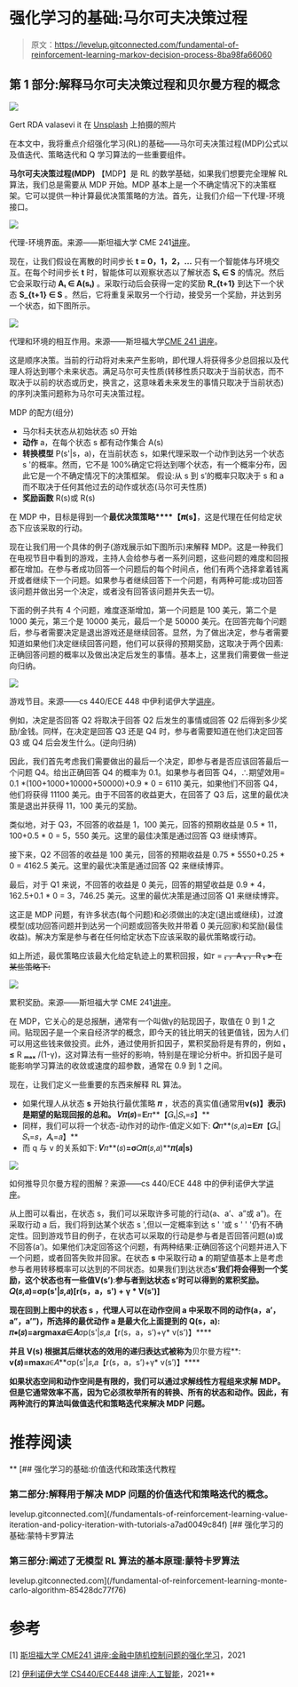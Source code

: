 # 强化学习的基础:马尔可夫决策过程

> 原文：<https://levelup.gitconnected.com/fundamental-of-reinforcement-learning-markov-decision-process-8ba98fa66060>

## 第 1 部分:解释马尔可夫决策过程和贝尔曼方程的概念

![](img/aa01f3d6150b5e60472b97b2fe00e136.png)

Gert RDA valasevi it 在 [Unsplash](https://unsplash.com/?utm_source=medium&utm_medium=referral) 上拍摄的照片

在本文中，我将重点介绍强化学习(RL)的基础——马尔可夫决策过程(MDP)公式以及值迭代、策略迭代和 Q 学习算法的一些重要组件。

**马尔可夫决策过程(MDP)** 【MDP】是 RL 的数学基础，如果我们想要完全理解 RL 算法，我们总是需要从 MDP 开始。MDP 基本上是一个不确定情况下的决策框架。它可以提供一种计算最优决策策略的方法。首先，让我们介绍一下代理-环境接口。

![](img/2ba3b8d97eaf3ab48e3d3e940f0e0b1d.png)

代理-环境界面。来源——斯坦福大学 CME 241[讲座](https://web.stanford.edu/class/cme241/lecture_slides/rich_sutton_slides/5-6-MDPs.pdf)。

现在，让我们假设在离散的时间步长 **t = 0，1，2，…** 只有一个智能体与环境交互。在每个时间步长 **t** 时，智能体可以观察状态以了解状态 **Sₜ ∈ S** 的情况。然后它会采取行动 **Aₜ ∈ A(sₜ)** 。采取行动后会获得一定的奖励 **R_{t+1}** 到达下一个状态 **S_{t+1} ∈ S** 。然后，它将重复采取另一个行动，接受另一个奖励，并达到另一个状态，如下图所示。

![](img/3e2f7082919d7a933f18fb4a7d8b48d0.png)

代理和环境的相互作用。来源——斯坦福大学[CME 241 讲座](https://web.stanford.edu/class/cme241/lecture_slides/rich_sutton_slides/5-6-MDPs.pdf)。

这是顺序决策。当前的行动将对未来产生影响，即代理人将获得多少总回报以及代理人将达到哪个未来状态。满足马尔可夫性质(转移性质只取决于当前状态，而不取决于以前的状态或历史，换言之，这意味着未来发生的事情只取决于当前状态)的序列决策问题称为马尔可夫决策过程。

MDP 的配方(组分)

*   马尔科夫状态从初始状态 s0 开始
*   **动作** a，在每个状态 s 都有动作集合 A(s)
*   **转换模型** P(s'|s，a)，在当前状态 s，如果代理采取一个动作到达另一个状态 s '的概率。然而，它不是 100%确定它将达到哪个状态，有一个概率分布，因此它是一个不确定情况下的决策框架。
    假设:从 s 到 s’的概率只取决于 s 和 a 而不取决于任何其他过去的动作或状态(马尔可夫性质)
*   **奖励函数** R(s)或 R(s)

在 MDP 中，目标是得到一个**最优决策策略****【𝝅(s】**，这是代理在任何给定状态下应该采取的行动。

现在让我们用一个具体的例子(游戏展示如下图所示)来解释 MDP。这是一种我们在电视节目中看到的游戏，主持人会给参与者一系列问题，这些问题的难度和回报都在增加。在参与者成功回答一个问题后的每个时间点，他们有两个选择拿着钱离开或者继续下一个问题。如果参与者继续回答下一个问题，有两种可能:成功回答该问题并做出另一个决定，或者没有回答该问题并失去一切。

下面的例子共有 4 个问题，难度逐渐增加，第一个问题是 100 美元，第二个是 1000 美元，第三个是 10000 美元，最后一个是 50000 美元。在回答完每个问题后，参与者需要决定是退出游戏还是继续回答。显然，为了做出决定，参与者需要知道如果他们决定继续回答问题，他们可以获得的预期奖励，这取决于两个因素:正确回答问题的概率以及做出决定后发生的事情。基本上，这里我们需要做一些逆向归纳。

![](img/091edd067cfaf9e6519f22839467d79d.png)

游戏节目。来源——cs 440/ECE 448 中伊利诺伊大学[讲座](http://isle.illinois.edu/speech_web_lg/coursematerials/ece448/17fall/ece448fa2017lecture25.pptx)。

例如，决定是否回答 Q2 将取决于回答 Q2 后发生的事情或回答 Q2 后得到多少奖励/金钱。同样，在决定是回答 Q3 还是 Q4 时，参与者需要知道在他们决定回答 Q3 或 Q4 后会发生什么。(逆向归纳)

因此，我们首先考虑我们需要做出的最后一个决定，即参与者是否应该回答最后一个问题 Q4。给出正确回答 Q4 的概率为 0.1。如果参与者回答 Q4，∴期望效用= 0.1 *(100+1000+10000+50000)+0.9 * 0 = 6110 美元，如果他们不回答 Q4，他们将获得 11100 美元。由于不回答的收益更大，在回答了 Q3 后，这里的最优决策是退出并获得 11，100 美元的奖励。

类似地，对于 Q3，不回答的收益是 1，100 美元，回答的预期收益是 0.5 * 11，100+0.5 * 0 = 5，550 美元。这里的最佳决策是通过回答 Q3 继续博弈。

接下来，Q2 不回答的收益是 100 美元，回答的预期收益是 0.75 * 5550+0.25 * 0 = 4162.5 美元。这里的最优决策是通过回答 Q2 来继续博弈。

最后，对于 Q1 来说，不回答的收益是 0 美元，回答的期望收益是 0.9 * 4，162.5+0.1 * 0 = 3，746.25 美元。这里的最优决策是通过回答 Q1 来继续博弈。

这正是 MDP 问题，有许多状态(每个问题)和必须做出的决定(退出或继续)，过渡模型(成功回答问题并到达另一个问题或回答失败并带着 0 美元回家)和奖励(最佳收益)。解决方案是参与者在任何给定状态下应该采取的最优策略或行动。

如上所述，最优策略应该最大化给定轨迹上的累积回报，如𝜏 = ~~ₜ ，A **ₜ** ，R **ₜ >** 在某些策略下:~~

![](img/80edc660b73f3cec4d630b26ac98a764.png)

累积奖励。来源——斯坦福大学 CME 241[讲座](https://web.stanford.edu/class/cme241/lecture_slides/rich_sutton_slides/5-6-MDPs.pdf)。

在 MDP，它关心的是总报酬，通常有一个叫做γ的贴现因子，取值在 0 到 1 之间。贴现因子是一个来自经济学的概念，即今天的钱比明天的钱更值钱，因为人们可以用这些钱来做投资。此外，通过使用折扣因子，累积奖励将是有界的，例如 **ₜ ≤** R **ₘₐₓ** /(1-γ)，这对算法有一些好的影响，特别是在理论分析中。折扣因子是可能影响学习算法的收敛或速度的超参数，通常在 0.9 到 1 之间。

现在，让我们定义一些重要的东西来解释 RL 算法。

*   如果代理人从状态 **s** 开始执行最优策略 **𝜋** ，状态的真实值(通常用**v(s)】**表示)是期望的贴现回报的总和。
    **𝑉**𝜋**(𝑠)**=**𝔼**𝜋**【𝐺ₜ|𝑆ₜ=𝑠】**
*   同样，我们可以将一个状态-动作对的动作-值定义如下:
    **𝑄**𝜋**(𝑠,𝑎)**=**𝔼**𝜋**【𝐺ₜ|𝑆ₜ=𝑠，𝐴ₜ=𝑎】**
*   而 q 与 v 的关系如下:
    **𝑉**𝜋**(𝑠)**=σ**𝑄**𝜋**(𝑠,𝑎)****𝜋(𝑎|s)**

![](img/95227ccb6a320761af8363b8b03126e7.png)

如何推导贝尔曼方程的图解？来源——cs 440/ECE 448 中的伊利诺伊大学[讲座](http://isle.illinois.edu/speech_web_lg/coursematerials/ece448/17fall/ece448fa2017lecture25.pptx)。

从上图可以看出，在状态 s，我们可以采取许多可能的行动(a、a’、a”或 a”)。在采取行动 a 后，我们将到达某个状态 s ',但以一定概率到达 s ' '或 s ' ' '仍有不确定性。回到游戏节目的例子，在状态可以采取的行动是参与者是否回答问题(a)或不回答(a’)。如果他们决定回答这个问题，有两种结果:正确回答这个问题并进入下一个问题，或者回答失败并回家。在状态 **s** 中采取行动 **a** 的期望值基本上是考虑参与者用转移概率可以达到的不同状态。如果我们到达状态**s’**我们将会得到一个奖励，这个状态也有一些值**V(s’)**:**参与者到达状态 s’时可以得到的累积奖励。
**𝑄(𝑠,𝑎)=σp(s'|𝑠,𝑎)[r(s，a，s') + γ * V(s')]****

**现在回到上图中的状态 **s** ，代理人可以在动作空间 a 中采取不同的动作(a，a’，a”，a’”)，所选择的最优动作 **a** 是最大化上面提到的 **Q(s，a)**:
**𝜋∗(𝑠)=argmax**𝑎∈𝐴**σp(s'|𝑠,𝑎【r(s，a，s’)+γ* v(s’)】****

**并且 **V(s)** 根据其后继状态的效用的递归表达式被称为**贝尔曼方程**:
**v(𝑠)=max**𝑎∈𝐴**σp(s'|𝑠,𝑎【r(s，a，s’)+γ* v(s’)】****

**如果状态空间和动作空间是有限的，我们可以通过求解线性方程组来求解 MDP。但是它通常效率不高，因为它必须枚举所有的转换、所有的状态和动作。因此，有两种流行的算法叫做值迭代和策略迭代来解决 MDP 问题。**

# **推荐阅读**

**[](/fundamentals-of-reinforcement-learning-value-iteration-and-policy-iteration-with-tutorials-a7ad0049c84f) [## 强化学习的基础:价值迭代和政策迭代教程

### 第二部分:解释用于解决 MDP 问题的价值迭代和策略迭代的概念。

levelup.gitconnected.com](/fundamentals-of-reinforcement-learning-value-iteration-and-policy-iteration-with-tutorials-a7ad0049c84f) [](/fundamental-of-reinforcement-learning-monte-carlo-algorithm-85428dc77f76) [## 强化学习的基础:蒙特卡罗算法

### 第三部分:阐述了无模型 RL 算法的基本原理:蒙特卡罗算法

levelup.gitconnected.com](/fundamental-of-reinforcement-learning-monte-carlo-algorithm-85428dc77f76) 

# 参考

[1] [斯坦福大学 CME241 讲座:金融中随机控制问题的强化学习](https://web.stanford.edu/class/cme241/lecture_slides/rich_sutton_slides/5-6-MDPs.pdf)，2021

[2] [伊利诺伊大学 CS440/ECE448 讲座:人工智能](http://isle.illinois.edu/speech_web_lg/coursematerials/ece448/17fall/ece448fa2017lecture25.pptx)，2021**